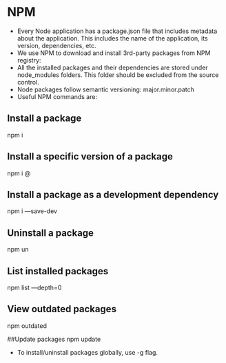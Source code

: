 # NPM

- Every Node application has a package.json file that includes metadata about the
application. This includes the name of the application, its version, dependencies,
etc.
- We use NPM to download and install 3rd-party packages from NPM registry:
- All the installed packages and their dependencies are stored under
node_modules folders. This folder should be excluded from the source control.
- Node packages follow semantic versioning: major.minor.patch
- Useful NPM commands are:

## Install a package
npm i <packageName>

## Install a specific version of a package
npm i <packageName>@<version>

## Install a package as a development dependency
npm i <packageName> —save-dev

## Uninstall a package
npm un <packageName>

## List installed packages
npm list —depth=0

## View outdated packages
npm outdated

##Update packages
npm update
- To install/uninstall packages globally, use -g flag.